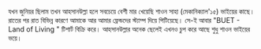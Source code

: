 যখন জুনিয়র ছিলাম তখন আহসানউল্লা হলে সবচেয়ে বেশী মার খেয়েছি শাওন সাহা (মেকানিক্যাল'১৫) ভাইয়ের কাছে। রাতের পর রাত বিভিন্ন কারণে আমাকে আর আমার ফ্রেন্ডদের স্ট্যাম্প দিয়ে পিটিয়েছে। সে-ই আবার "BUET - Land of Living "  টিশার্ট বিক্রি করে। আহসানউল্লার অনেক ছেলেই এখনও চুপ করে আছে শুধু শাওন ভাইয়ের ভয়ে।
